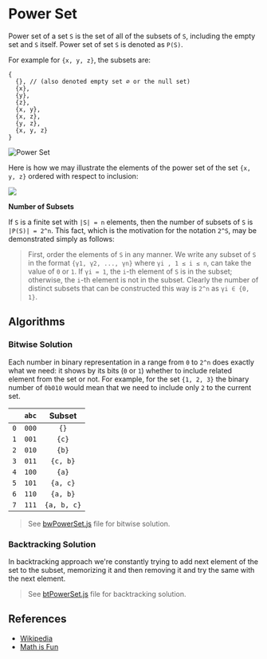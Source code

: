 # Power Set

Power set of a set `S` is the set of all of the subsets of `S`, including the
empty set and `S` itself. Power set of set `S` is denoted as `P(S)`.

For example for `{x, y, z}`, the subsets
are:

```text
{
  {}, // (also denoted empty set ∅ or the null set)
  {x},
  {y},
  {z},
  {x, y},
  {x, z},
  {y, z},
  {x, y, z}
}
```

![Power Set](https://www.mathsisfun.com/sets/images/power-set.svg)

Here is how we may illustrate the elements of the power set of the set `{x, y, z}` ordered with respect to
inclusion:

![](https://upload.wikimedia.org/wikipedia/commons/e/ea/Hasse_diagram_of_powerset_of_3.svg)

**Number of Subsets**

If `S` is a finite set with `|S| = n` elements, then the number of subsets
of `S` is `|P(S)| = 2^n`. This fact, which is the motivation for the
notation `2^S`, may be demonstrated simply as follows:

> First, order the elements of `S` in any manner. We write any subset of `S` in
> the format `{γ1, γ2, ..., γn}` where `γi , 1 ≤ i ≤ n`, can take the value
> of `0` or `1`. If `γi = 1`, the `i`-th element of `S` is in the subset;
> otherwise, the `i`-th element is not in the subset. Clearly the number of
> distinct subsets that can be constructed this way is `2^n` as `γi ∈ {0, 1}`.

## Algorithms

### Bitwise Solution

Each number in binary representation in a range from `0` to `2^n` does exactly
what we need: it shows by its bits (`0` or `1`) whether to include related
element from the set or not. For example, for the set `{1, 2, 3}` the binary
number of `0b010` would mean that we need to include only `2` to the current set.

|     | `abc` |   Subset    |
| :-: | :---: | :---------: |
| `0` | `000` |    `{}`     |
| `1` | `001` |    `{c}`    |
| `2` | `010` |    `{b}`    |
| `3` | `011` |  `{c, b}`   |
| `4` | `100` |    `{a}`    |
| `5` | `101` |  `{a, c}`   |
| `6` | `110` |  `{a, b}`   |
| `7` | `111` | `{a, b, c}` |

> See [bwPowerSet.js](./bwPowerSet.js) file for bitwise solution.

### Backtracking Solution

In backtracking approach we're constantly trying to add next element of the set
to the subset, memorizing it and then removing it and try the same with the next
element.

> See [btPowerSet.js](./btPowerSet.js) file for backtracking solution.

## References

-   [Wikipedia](https://en.wikipedia.org/wiki/Power_set)
-   [Math is Fun](https://www.mathsisfun.com/sets/power-set.html)
